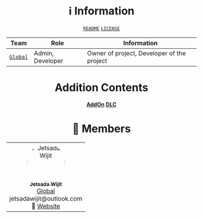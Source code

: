 <div align="center">

# ℹ️ Information

[`README`](https://github.com/MCEngine/.github/blob/master/artificialintelligence/api/README.md)
[`LICENSE`](https://github.com/MCEngine/.github/blob/master/artificialintelligence/api/LICENSE)

| Team | Role | Information |
| --- | --- | --- |
| [`Global`](https://github.com/orgs/MCEngine/teams/global) | Admin, Developer | Owner of project, Developer of the project |

# Addition Contents

[**AddOn**](https://github.com/MCEngine-AddOn)
[**DLC**](https://github.com/MCEngine-DLC)

# 👥 Members

<table align="center">
  <tr>
    <td align="center" width="150">
      <a href="https://github.com/JetsadaWijit">
        <img src="https://imgur.com/SyqKl13.png" width="100px" style="border-radius:50%;" alt="Jetsada Wijit"/><br />
        <sub><b>Jetsada Wijit</b></sub>
      </a><br/>
      <a href="https://github.com/orgs/MCEngine/teams/global">Global</a> jetsadawijit@outlook.com<br />
      🔗 <a href="https://jetsadawijit.github.io">Website</a>
    </td>
  </tr>
</table>

</div>
